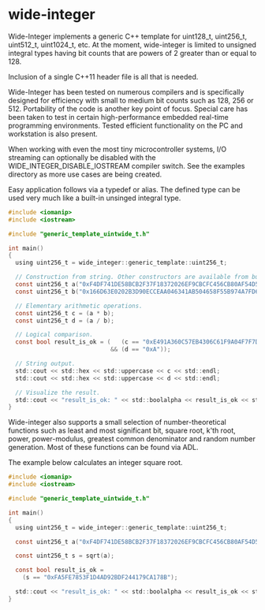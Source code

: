 # wide-integer
Wide-Integer implements a generic C++ template for uint128_t, uint256_t, uint512_t, uint1024_t, etc. At the moment, wide-integer is limited to unsigned integral types having bit counts that are powers of 2 greater than or equal to 128.

Inclusion of a single C++11 header file is all that is needed.

Wide-Integer has been tested on numerous compilers and is specifically designed for efficiency with small to medium bit counts such as 128, 256 or 512. Portability of the code is another key point of focus. Special care has been taken to test in certain high-performance embedded real-time programming environments. Tested efficient functionality on the PC and workstation is also present.

When working with even the most tiny microcontroller systems, I/O streaming can optionally be disabled with the WIDE_INTEGER_DISABLE_IOSTREAM compiler switch. See the examples directory as more use cases are being created.

Easy application follows via a typedef or alias. The defined type can be used very much like a built-in unsinged integral type.

```C
#include <iomanip>
#include <iostream>

#include "generic_template_uintwide_t.h"

int main()
{
  using uint256_t = wide_integer::generic_template::uint256_t;

  // Construction from string. Other constructors are available from built-in types.
  const uint256_t a("0xF4DF741DE58BCB2F37F18372026EF9CBCFC456CB80AF54D53BDEED78410065DE");
  const uint256_t b("0x166D63E0202B3D90ECCEAA046341AB504658F55B974A7FD63733ECF89DD0DF75");

  // Elementary arithmetic operations.
  const uint256_t c = (a * b);
  const uint256_t d = (a / b);

  // Logical comparison.
  const bool result_is_ok = (   (c == "0xE491A360C57EB4306C61F9A04F7F7D99BE3676AAD2D71C5592D5AE70F84AF076")
                             && (d == "0xA"));

  // String output.
  std::cout << std::hex << std::uppercase << c << std::endl;
  std::cout << std::hex << std::uppercase << d << std::endl;

  // Visualize the result.
  std::cout << "result_is_ok: " << std::boolalpha << result_is_ok << std::endl;
}
```

Wide-integer also supports a small selection of number-theoretical functions such as least and most significant bit, square root, k'th root, power, power-modulus, greatest common denominator and random number generation. Most of these functions can be found via ADL.

The example below calculates an integer square root.

```C
#include <iomanip>
#include <iostream>

#include "generic_template_uintwide_t.h"

int main()
{
  using uint256_t = wide_integer::generic_template::uint256_t;

  const uint256_t a("0xF4DF741DE58BCB2F37F18372026EF9CBCFC456CB80AF54D53BDEED78410065DE");

  const uint256_t s = sqrt(a);

  const bool result_is_ok =
    (s == "0xFA5FE7853F1D4AD92BDF244179CA178B");

  std::cout << "result_is_ok: " << std::boolalpha << result_is_ok << std::endl;
}
```
